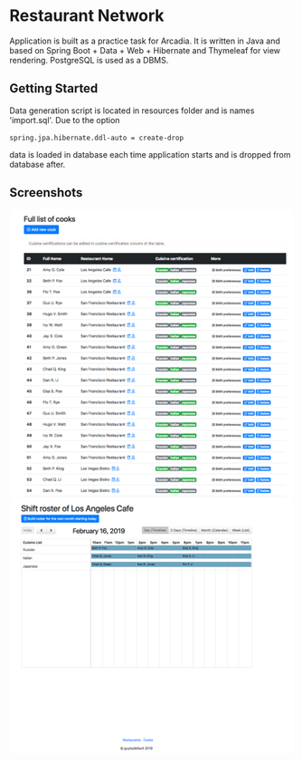 # Restaurant Network

Application is built as a practice task for Arcadia. It is written in Java and based on Spring Boot + Data + Web + Hibernate and Thymeleaf for view rendering. PostgreSQL is used as a DBMS.

## Getting Started

Data generation script is located in resources folder and is names 'import.sql'. Due to the option
```
spring.jpa.hibernate.ddl-auto = create-drop
```
data is loaded in database each time application starts and is dropped from database after.

## Screenshots

![screen 1](./screenshots/1.png)
![screen 2](./screenshots/2.png)



